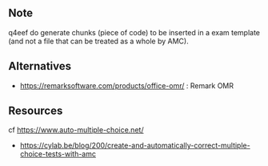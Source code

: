 
## Note
q4eef do generate chunks (piece of code) to be inserted in a exam template (and not a file that can be treated as a whole by AMC).

## Alternatives
-  https://remarksoftware.com/products/office-omr/ : Remark OMR

## Resources
cf https://www.auto-multiple-choice.net/
* https://cylab.be/blog/200/create-and-automatically-correct-multiple-choice-tests-with-amc
